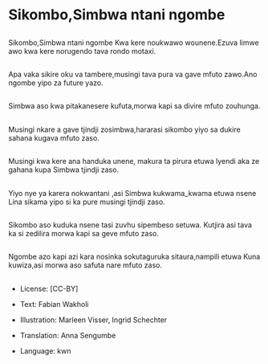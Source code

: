 # Sikombo,Simbwa ntani ngombe

##
Sikombo,Simbwa ntani ngombe Kwa kere noukwawo wounene.Ezuva limwe awo kwa kere norugendo tava rondo motaxi.

##
Apa vaka sikire oku va tambere,musingi tava pura va gave mfuto zawo.Ano ngombe yipo za future yazo.

##
Simbwa aso kwa pitakanesere kufuta,morwa kapi sa divire mfuto zouhunga.

##
Musingi nkare a gave tjindji zosimbwa,hararasi sikombo yiyo sa dukire sahana kugava mfuto zaso.

##
Musingi kwa kere ana handuka unene, makura ta pirura etuwa lyendi aka ze gahana kupa Simbwa tjindji zaso.

##
Yiyo nye ya karera nokwantani ,asi Simbwa kukwama_kwama etuwa nsene Lina sikama yipo si ka pure musingi tjindji zaso.

##
Sikombo aso kuduka nsene tasi zuvhu sipembeso setuwa. Kutjira asi tava ka si zedilira morwa kapi sa geve mfuto zaso.

##
Ngombe azo kapi azi kara nosinka sokutaguruka sitaura,nampili etuwa Kuna kuwiza,asi morwa aso safuta nare mfuto zaso.

##
* License: [CC-BY]
* Text: Fabian Wakholi
* Illustration: Marleen Visser, Ingrid Schechter
* Translation: Anna Sengumbe

* Language: kwn
